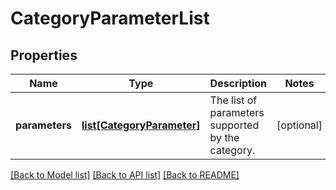 # CategoryParameterList

## Properties
Name | Type | Description | Notes
------------ | ------------- | ------------- | -------------
**parameters** | [**list[CategoryParameter]**](CategoryParameter.md) | The list of parameters supported by the category. | [optional] 

[[Back to Model list]](../README.md#documentation-for-models) [[Back to API list]](../README.md#documentation-for-api-endpoints) [[Back to README]](../README.md)


